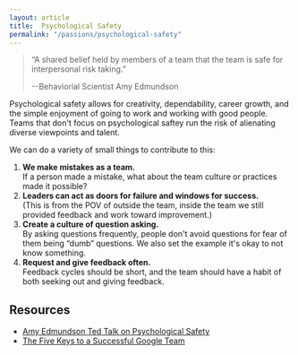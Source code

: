 ```yaml
---
layout: article
title:  Psychological Safety
permalink: "/passions/psychological-safety"
---
```


> “A shared belief held by members of a team that the team is safe for interpersonal risk taking.”
> <p class="blockquote__author">--Behaviorial Scientist Amy Edmundson</p>

Psychological safety allows for creativity, dependability, career growth, and the simple enjoyment of going to work and working with good people. Teams that don't focus on psychological saftey run the risk of alienating diverse viewpoints and talent.

We can do a variety of small things to contribute to this:

1. **We make mistakes as a team.**<br/>
  If a person made a mistake, what about the team culture or practices made it possible?
1. **Leaders can act as doors for failure and windows for success.**<br/>
  (This is from the POV of outside the team, inside the team we still provided feedback and work toward improvement.)
1. **Create a culture of question asking.**<br/>
  By asking questions frequently, people don't avoid questions for fear of them being “dumb” questions. We also set the example it's okay to not know something.
1. **Request and give feedback often.**<br/>
  Feedback cycles should be short, and the team should have a habit of both seeking out and giving feedback.

## Resources

- [Amy Edmundson Ted Talk on Psychological
Safety](https://www.youtube.com/watch?v=LhoLuui9gX8)
- [The Five Keys to a Successful Google
Team](https://rework.withgoogle.com/blog/five-keys-to-a-successful-google-team/)
